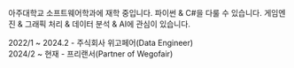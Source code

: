 아주대학교 소프트웨어학과에 재학 중입니다.
파이썬 & C#을 다룰 수 있습니다.
게임엔진 & 그래픽 처리 & 데이터 분석 & AI에 관심이 있습니다.

2022/1 ~ 2024.2 - 주식회사 위고페어(Data Engineer)<br/>
2024/2 ~ 현재 - 프리랜서(Partner of Wegofair)
